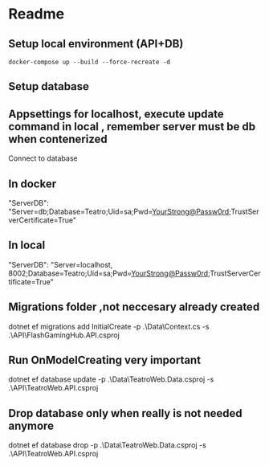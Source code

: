 # Readme

## Setup local environment (API+DB)
`docker-compose up --build --force-recreate -d`

## Setup database
## Appsettings for localhost, execute update command in local , remember server must be db when contenerized
Connect to database
## In docker
 "ServerDB": "Server=db;Database=Teatro;Uid=sa;Pwd=<YourStrong@Passw0rd>;TrustServerCertificate=True"
## In local
 "ServerDB": "Server=localhost, 8002;Database=Teatro;Uid=sa;Pwd=<YourStrong@Passw0rd>;TrustServerCertificate=True"

## Migrations folder ,not neccesary already created
dotnet ef migrations add InitialCreate -p .\Data\Context.cs -s .\API\FlashGamingHub.API.csproj
## Run OnModelCreating very important
dotnet ef database update  -p .\Data\TeatroWeb.Data.csproj -s .\API\TeatroWeb.API.csproj
## Drop database only when really is not needed anymore
dotnet ef database drop  -p .\Data\TeatroWeb.Data.csproj -s .\API\TeatroWeb.API.csproj

